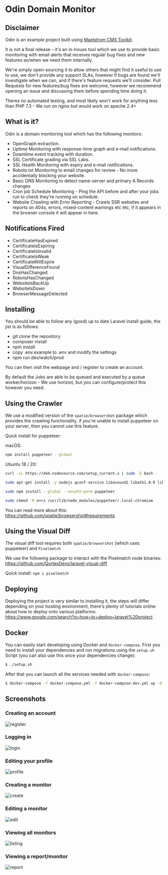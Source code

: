 # Odin Domain Monitor

## Disclaimer

Odin is an example project built using [Maelstrom CMS Toolkit](https://www.maelstrom-cms.com/).

It is not a final release - it's an in-house tool which we use to provide basic monitoring with email alerts that receives regular bug fixes and new features as/when we need them internally.

We're simply open-sourcing it to allow others that might find it useful to use to use, we don't provide any support SLAs, however if bugs are found we'll investigate when we can, and if there's feature requests we'll consider. Pull Requests for new features/bug fixes are welcome, however we recommend opening an issue and discussing them before spending time doing it.

Theres no automated testing, and most likely won't work for anything less than PHP 7.3 - We run on nginx but would work on apache 2.4+

## What is it?

Odin is a domain monitoring tool which has the following monitors:

-   OpenGraph extraction.
-   Uptime Monitoring with response-time graph and e-mail notifications.
-   Downtime event tracking with duration.
-   SSL Certificate grading via SSL Labs.
-   SSL Health Monitoring with expiry and e-mail notifications.
-   Robots.txt Monitoring to email changes for review - No more accidentally blocking your website.
-   Basic DNS Monitoring to detect name-server and primary A Records changes
-   Cron job Schedule Monitoring - Ping the API before and after your jobs run to check they're running on schedule.
-   Website Crawling with Error Reporting - Crawls SSR websites and reports on 404s, errors, mixed-content warnings etc etc, if it appears in the browser console it will appear in here.

## Notifications Fired

-   CertificateHasExpired
-   CertificateIsExpiring
-   CertificateIsInvalid
-   CertificateIsWeak
-   CertificateWillExpire
-   VisualDifferenceFound
-   DnsHasChanged
-   RobotsHasChanged
-   WebsiteIsBackUp
-   WebsiteIsDown
-   BrowserMessageDetected

## Installing

You should be able to follow any (good) up to date Laravel install guide, the jist is as follows:

-   git clone the repository
-   composer install
-   npm install
-   copy .env.example to .env and modify the settings
-   npm run dev/watch/prod

You can then visit the webpage and / register to create an account.

By default the Jobs are able to be queued and executed by a queue worker/horizon - We use horizon, but you can configure/protect this however you need.

## Using the Crawler

We use a modified version of the `spatie/browsershot` package which provides the crawling functionality, if you're unable to install puppeteer on your server, then you cannot use this feature.

Quick install for puppeteer:

macOS:

```sh
npm install puppeteer --global
```

Ubuntu 18 / 20:

```sh
curl -sL https://deb.nodesource.com/setup_current.x | sudo -E bash -

sudo apt-get install -y nodejs gconf-service libasound2 libatk1.0-0 libc6 libcairo2 libcups2 libdbus-1-3 libexpat1 libfontconfig1 libgcc1 libgconf-2-4 libgdk-pixbuf2.0-0 libglib2.0-0 libgtk-3-0 libnspr4 libpango-1.0-0 libpangocairo-1.0-0 libstdc++6 libx11-6 libx11-xcb1 libxcb1 libxcomposite1 libxcursor1 libxdamage1 libxext6 libxfixes3 libxi6 libxrandr2 libxrender1 libxss1 libxtst6 ca-certificates fonts-liberation libappindicator1 libnss3 lsb-release xdg-utils wget

sudo npm install --global --unsafe-perm puppeteer

sudo chmod -R o+rx /usr/lib/node_modules/puppeteer/.local-chromium
```

You can read more about this: https://github.com/spatie/browsershot#requirements

## Using the Visual Diff

The visual diff tool requires both `spatie/browsershot` (which uses puppeteer) and `Pixelmatch`

We use the following package to interact with the Pixelmatch node binaries: https://github.com/QortexDevs/laravel-visual-diff

Quick install: `npm i pixelmatch`

## Deploying

Deploying the project is very similar to installing it, the steps will differ depending on your hosting environment, there's plenty of tutorials online about how to deploy onto various platforms: https://www.google.com/search?q=how+to+deploy+laravel%20project

## Docker

You can easily start developing using Docker and `docker-compose`. First you need to install your dependencies and run migrations using the `setup.sh` Script (you can also use this once your dependencies change):

```bash
$ ./setup.sh
```

After that you can launch all the services needed with `docker-compose`:

```bash
$ docker-compose -f docker-compose.yml -f docker-compose-dev.yml up -d
```



## Screenshots

### Creating an account

![register](https://user-images.githubusercontent.com/1094740/66187514-d5465400-e67c-11e9-8582-08d2aa331daa.png)

### Logging in

![login](https://user-images.githubusercontent.com/1094740/66187512-d5465400-e67c-11e9-9c2e-8b81e58ec73a.png)

### Editing your profile

![profile](https://user-images.githubusercontent.com/1094740/66187513-d5465400-e67c-11e9-9a54-133c4e270eb2.png)

### Creating a monitor

![create](https://user-images.githubusercontent.com/1094740/66187508-d4adbd80-e67c-11e9-922b-501156069934.png)

### Editing a monitor

![edit](https://user-images.githubusercontent.com/1094740/66187510-d4adbd80-e67c-11e9-95ed-4ee3bd77f591.png)

### Viewing all monitors

![listing](https://user-images.githubusercontent.com/1094740/66187511-d5465400-e67c-11e9-95af-e15f89e7f5e8.png)

### Viewing a report/monitor

![report](https://user-images.githubusercontent.com/1094740/66187515-d5465400-e67c-11e9-9a37-081b841ae11c.png)

